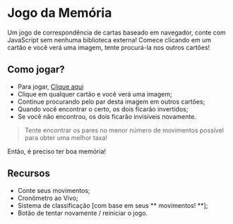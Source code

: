 # Jogo da Memória
Um jogo de correspondência de cartas baseado em navegador, conte com JavaScript sem nenhuma biblioteca externa! 
Comece clicando em um cartão e você verá uma imagem, tente procurá-la nos outros cartões!

## Como jogar?
- Para jogar, [Clique aqui](https://isaccanedo.github.io/javascript-jogo-da-memoria/)
- Clique em qualquer cartão e você verá uma imagem;
- Continue procurando pelo par desta imagem em outros cartões;
- Quando você encontrar o certo, os dois ficarão invertidos;
- Se você não encontrou, os dois ficarão invisíveis novamente.

> Tente encontrar os pares no menor número de movimentos possível para obter uma melhor taxa!

Então, é preciso ter boa memória!

## Recursos
- Conte seus movimentos;
- Cronômetro ao Vivo;
- Sistema de classificação [com base em seus ** movimentos! **];
- Botão de tentar novamente / reiniciar o jogo.

